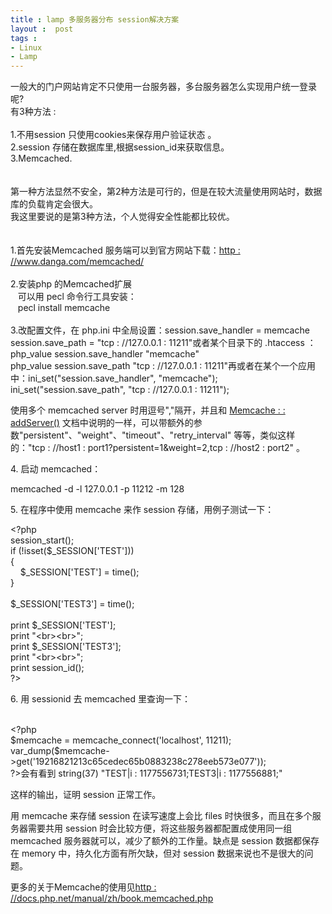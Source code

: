 ```yaml
---
title : lamp 多服务器分布 session解决方案
layout :  post
tags : 
- Linux
- Lamp
---
```

<div> 一般大的门户网站肯定不只使用一台服务器，多台服务器怎么实现用户统一登录呢?<br/>有3种方法 : <br/><br/>1.不用session 只使用cookies来保存用户验证状态 。<br/>2.session 存储在数据库里,根据session_id来获取信息。<br/>3.Memcached.<br/><br/><br/>第一种方法显然不安全，第2种方法是可行的，但是在较大流量使用网站时，数据库的负载肯定会很大。<br/>我这里要说的是第3种方法，个人觉得安全性能都比较优。<br/><br/><br/>1.首先安装Memcached 服务端可以到官方网站下载：<a href="http : //www.danga.com/memcached/" target="_blank">http : //www.danga.com/memcached/</a><br/><br/>2.安装php 的Memcached扩展<br/>      可以用 pecl 命令行工具安装：<br/>      pecl install memcache<br/><br/>3.改配置文件，在 php.ini 中全局设置：session.save_handler = memcache<br/>session.save_path = "tcp : //127.0.0.1 : 11211"或者某个目录下的 .htaccess ：php_value session.save_handler "memcache"<br/>php_value session.save_path  "tcp : //127.0.0.1 : 11211"再或者在某个一个应用中：ini_set("session.save_handler", "memcache");<br/>ini_set("session.save_path", "tcp : //127.0.0.1 : 11211");<p>使用多个 memcached server 时用逗号","隔开，并且和 <a href="http : //cn.php.net/manual/en/function.Memcache-addServer.php" target="_blank">Memcache :  : addServer()</a> 文档中说明的一样，可以带额外的参数"persistent"、"weight"、"timeout"、"retry_interval" 等等，类似这样的："tcp : //host1 : port1?persistent=1&amp;weight=2,tcp : //host2 : port2" 。</p><p>4. 启动 memcached：</p>memcached -d -l 127.0.0.1 -p 11212 -m 128<p>5. 在程序中使用 memcache 来作 session 存储，用例子测试一下：</p>&lt;?php<br/>session_start();<br/>if (!isset($_SESSION['TEST']))<br/>{<br/>    $_SESSION['TEST'] = time();<br/>}<br/><br/>$_SESSION['TEST3'] = time();<br/><br/>print $_SESSION['TEST'];<br/>print "&lt;br&gt;&lt;br&gt;";<br/>print $_SESSION['TEST3'];<br/>print "&lt;br&gt;&lt;br&gt;";<br/>print session_id();<br/>?&gt;<p>6. 用 sessionid 去 memcached 里查询一下：</p><br/>&lt;?php<br/>$memcache = memcache_connect('localhost', 11211);<br/>var_dump($memcache-&gt;get('19216821213c65cedec65b0883238c278eeb573e077'));<br/>?&gt;会有看到 string(37) "TEST|i : 1177556731;TEST3|i : 1177556881;"<p>这样的输出，证明 session 正常工作。</p><p>用 memcache 来存储 session 在读写速度上会比 files 时快很多，而且在多个服务器需要共用 session 时会比较方便，将这些服务器都配置成使用同一组 memcached 服务器就可以，减少了额外的工作量。缺点是 session 数据都保存在 memory 中，持久化方面有所欠缺，但对 session 数据来说也不是很大的问题。</p><p> </p><p>更多的关于Memcache的使用见<a href="http : //docs.php.net/manual/zh/book.memcached.php" target="_blank">http : //docs.php.net/manual/zh/book.memcached.php</a></p><p> </p> <br/> </div>